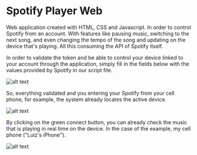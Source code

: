 # Spotify Player Web

Web application created with HTML, CSS and Javascript. In order to control Spotify from an account. With features like pausing music, switching to the next song, and even changing the tempo of the song and updating on the device that's playing. All this consuming the API of Spotify itself.

In order to validate the token and be able to control your device linked to your account through the application, simply fill in the fields below with the values provided by Spotify in our script file.

![alt text](https://i.ibb.co/1Jd8q9b/code-snapshot.png)

So, everything validated and you entering your Spotify from your cell phone, for example, the system already locates the active device.

![alt text](https://i.ibb.co/tqGzV46/Whats-App-Image-2022-03-08-at-12-48-06-5.jpg)

By clicking on the green connect button, you can already check the music that is playing in real time on the device. In the case of the example, my cell phone ("Luiz's iPhone").

![alt text](https://i.ibb.co/pdC94T4/Whats-App-Image-2022-03-08-at-12-48-06-4.jpg)


